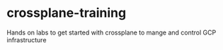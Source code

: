 # crossplane-training
Hands on labs to get started with crossplane to mange and control GCP infrastructure
